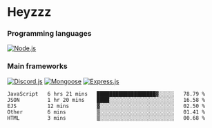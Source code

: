 # Heyzzz  

### Programming languages  

[![Node.js](https://img.shields.io/badge/-Node.js-262626?style=for-the-badge)](https://nodejs.org/ru)

### Main frameworks

[![Discord.js](https://img.shields.io/badge/-Discord.js-262626?style=for-the-badge)](https://www.npmjs.com/package/discord.js) [![Mongoose](https://img.shields.io/badge/-Mongoose-262626?style=for-the-badge)](https://www.npmjs.com/package/mongoose) [![Express.js](https://img.shields.io/badge/-Express.js-262626?style=for-the-badge)](https://www.npmjs.com/package/express)
<!--START_SECTION:waka-->
```text
JavaScript   6 hrs 21 mins   ███████████████████▓░░░░░   78.79 % 
JSON         1 hr 20 mins    ████░░░░░░░░░░░░░░░░░░░░░   16.58 % 
EJS          12 mins         ▓░░░░░░░░░░░░░░░░░░░░░░░░   02.50 % 
Other        6 mins          ▒░░░░░░░░░░░░░░░░░░░░░░░░   01.41 % 
HTML         3 mins          ▒░░░░░░░░░░░░░░░░░░░░░░░░   00.68 % 
```
<!--END_SECTION:waka-->
